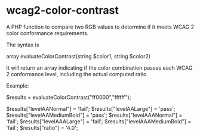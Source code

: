 wcag2-color-contrast
====================

A PHP function to compare two RGB values to determine if it meets WCAG 2 color conformance requirements.

The syntax is

array evaluateColorContrast(string $color1, string $color2)

It will return an array indicating if the color combination passes each WCAG 2 conformance level, including the actual computed ratio.

Example:

$results = evaluateColorContrast("ff0000","ffffff");

$results["levelAANormal"] = 'fail';
$results["levelAALarge"] = 'pass';
$results["levelAAMediumBold"] = 'pass';
$results["levelAAANormal"] = 'fail';
$results["levelAAALarge"] = 'fail';
$results["levelAAAMediumBold"] = 'fail';
$results["ratio"] = '4.0';